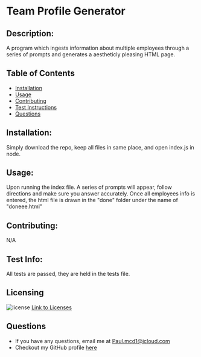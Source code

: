 # Team Profile Generator
  ## Description: 
  A program which ingests information about multiple employees through a series of prompts and generates a aestheticly pleasing HTML page.
  ## Table of Contents
  - [Installation](#Installation)
  - [Usage](#Usage)
  - [Contributing](#Contributing)
  - [Test Instructions](#Test-Instructions)
  - [Questions](#Questions)
  ## Installation: 
  Simply download the repo, keep all files in same place, and open index.js in node.
  ## Usage: 
  Upon running the index file. A series of prompts will appear, follow directions and make sure you answer accurately. Once all employees info is entered, the html file is drawn  in the "done" folder under the name of "doneee.html"
  ## Contributing: 
  N/A
  ## Test Info: 
  All tests are passed, they are held in the tests file.
  ## Licensing
  ![license](https://img.shields.io/badge/License-MIT-blue.svg)
  [Link to Licenses](https://shields.io)
  
  ## Questions
  - If you have any questions, email me at Paul.mcd1@icloud.com
  - Checkout my GitHub profile [here](https://github.com/Orbit001)
